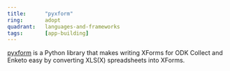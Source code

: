 ```yaml
---
title:      "pyxform"
ring:       adopt
quadrant:   languages-and-frameworks
tags:       [app-building]
---
```


[pyxform](https://github.com/medic/pyxform) is a Python library that makes writing XForms for ODK Collect and Enketo easy by converting XLS(X) spreadsheets into XForms.
